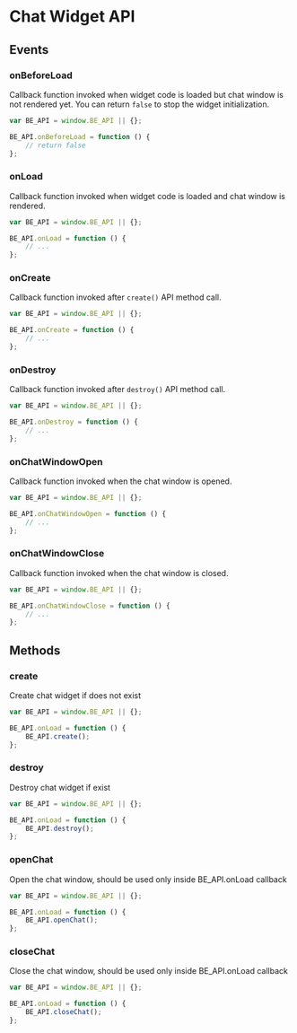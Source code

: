 # Chat Widget API

## Events

### onBeforeLoad

Callback function invoked when widget code is loaded but chat window is not rendered yet.
You can return `false` to stop the widget initialization. 

```javascript
var BE_API = window.BE_API || {};

BE_API.onBeforeLoad = function () {
    // return false
};
```

### onLoad

Callback function invoked when widget code is loaded and chat window is rendered.

```javascript
var BE_API = window.BE_API || {};

BE_API.onLoad = function () {
    // ...
};
```

### onCreate

Callback function invoked after `create()` API method call.

```javascript
var BE_API = window.BE_API || {};

BE_API.onCreate = function () {
    // ...
};
```

### onDestroy

Callback function invoked after `destroy()` API method call.

```javascript
var BE_API = window.BE_API || {};

BE_API.onDestroy = function () {
    // ...
};
```

### onChatWindowOpen

Callback function invoked when the chat window is opened.

```javascript
var BE_API = window.BE_API || {};

BE_API.onChatWindowOpen = function () {
    // ...
};
```

### onChatWindowClose

Callback function invoked when the chat window is closed.

```javascript
var BE_API = window.BE_API || {};

BE_API.onChatWindowClose = function () {
    // ...
};
```

## Methods

### create

Create chat widget if does not exist

```javascript
var BE_API = window.BE_API || {};

BE_API.onLoad = function () {
    BE_API.create();
};
```

### destroy

Destroy chat widget if exist

```javascript
var BE_API = window.BE_API || {};

BE_API.onLoad = function () {
    BE_API.destroy();
};
```

### openChat

Open the chat window, should be used only inside BE_API.onLoad callback

```javascript
var BE_API = window.BE_API || {};

BE_API.onLoad = function () {
    BE_API.openChat();
};
```

### closeChat

Close the chat window, should be used only inside BE_API.onLoad callback

```javascript
var BE_API = window.BE_API || {};

BE_API.onLoad = function () {
    BE_API.closeChat();
};
```
